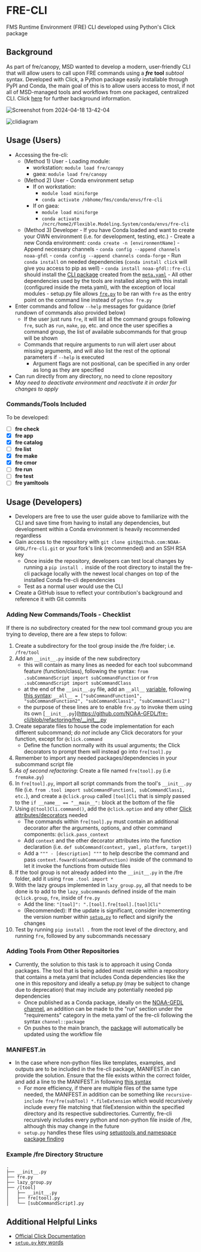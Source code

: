 # **FRE-CLI**

FMS Runtime Environment (FRE) CLI developed using Python's Click package

## **Background**

As part of fre/canopy, MSD wanted to develop a modern, user-friendly CLI that will allow users to call upon FRE commands using a **_fre_** **tool** _subtool_ syntax. Developed with Click, a Python package easily installable through PyPI and Conda, the main goal of this is to allow users access to most, if not all of MSD-managed tools and workflows from one packaged, centralized CLI. Click [here](https://docs.google.com/document/d/19Uc01IPuuIuMtOyAvxXj9Mn6Ivc5Ql6NZ-Q6I8YowRI/edit?usp=sharing) for further background information.

![Screenshot from 2024-04-18 13-42-04](https://github.com/NOAA-GFDL/fre-cli/assets/98476720/43c028a6-4e6a-42fe-8bec-008b6758ea9b)

![clidiagram](https://github.com/NOAA-GFDL/fre-cli/assets/98476720/04cd8ce1-dec8-457f-b8b7-544275e04f46)

## **Usage (Users)**

* Accessing the fre-cli:
    - (Method 1) User - Loading module:
        - workstation: `module load fre/canopy`
        - gaea: `module load fre/canopy`
    - (Method 2) User - Conda environment setup
        - If on workstation:
            - `module load miniforge`
            - `conda activate /nbhome/fms/conda/envs/fre-cli`
        - If on gaea:
            - `module load miniforge`
            - `conda activate /ncrc/home2/Flexible.Modeling.System/conda/envs/fre-cli`
    - (Method 3) Developer - If you have Conda loaded and want to create your OWN environment (i.e. for development, testing, etc.)
            - Create a new Conda environment: `conda create -n [environmentName]`
            - Append necessary channels
                - `conda config --append channels noaa-gfdl` 
                - `conda config --append channels conda-forge`
            - Run `conda install` on needed dependencies (`conda install click` will give you access to pip as well)
                - `conda install noaa-gfdl::fre-cli` should install the [CLI package](https://anaconda.org/NOAA-GFDL/fre-cli) created from the [`meta.yaml`](https://github.com/NOAA-GFDL/fre-cli/blob/refactoring/meta.yaml)
            - All other dependencies used by the tools are installed along with this install (configured inside the meta.yaml), with the exception of local modules
            - setup.py file allows [`fre.py`](https://github.com/NOAA-GFDL/fre-cli/blob/main/fre/fre.py) to be ran with `fre` as the entry point on the command line instead of `python fre.py`
* Enter commands and follow `--help` messages for guidance (brief rundown of commands also provided below)
    - If the user just runs `fre`, it will list all the command groups following `fre`, such as `run`, `make`, `pp`, etc. and once the user specifies a command group, the list of available subcommands for that group will be shown 
    - Commands that require arguments to run will alert user about missing arguments, and will also list the rest of the optional parameters if `--help` is executed
        - Argument flags are not positional, can be specified in any order as long as they are specified
* Can run directly from any directory, no need to clone repository
* *May need to deactivate environment and reactivate it in order for changes to apply*

### **Commands/Tools Included**

To be developed:
- [ ]  **fre check**
- [x]  **fre app**
- [x]  **fre catalog**
- [ ]  **fre list**
- [x]  **fre make**
- [x]  **fre cmor**
- [ ]  **fre run**
- [ ]  **fre test**
- [ ]  **fre yamltools**

## **Usage (Developers)**

* Developers are free to use the user guide above to familiarize with the CLI and save time from having to install any dependencies, but development within a Conda environment is heavily recommended regardless
* Gain access to the repository with `git clone git@github.com:NOAA-GFDL/fre-cli.git` or your fork's link (recommended) and an SSH RSA key
    - Once inside the repository, developers can test local changes by running a `pip install .` inside of the root directory to install the fre-cli package locally with the newest local changes on top of the installed Conda fre-cli dependencies
    - Test as a normal user would use the CLI
* Create a GitHub issue to reflect your contribution's background and reference it with Git commits

### **Adding New Commands/Tools - Checklist**

If there is *no* subdirectory created for the new tool command group you are trying to develop, there are a few steps to follow:

  1. Create a subdirectory for the tool group inside the /fre folder; i.e. `/fre/tool`
  2. Add an `__init__.py` inside of the new subdirectory
      - this will contain as many lines as needed for each tool subcommand feature (function/class), following the syntax: `from .subCommandScript import subCommandFunction` or `from .subCommandScript import subCommandClass`
      - at the end of the `__init__.py` file, add an `__all__` [variable](https://realpython.com/python-all-attribute/), following [this syntax](https://github.com/NOAA-GFDL/fre-cli/blob/refactoring/fre/pp/__init__.py): `__all__ = ["subCommandFunction1", "subCommandFunction2", "subCommandClass1", "subCommandClass2"]`
      - the purpose of these lines are to enable `fre.py` to invoke them using its own [`__init__.py`](https://github.com/NOAA-GFDL/fre-cli/blob/refactoring/fre/__init__.py
  3. Create separate files to house the code implementation for each different subcommand; *do not* include any Click decorators for your function, except for `@click.command`
      - Define the function normally with its usual arguments; the Click decorators to prompt them will instead go into `fre[tool].py`
  4. Remember to import any needed packages/dependencies in your subcommand script file
  5. _As of second refactoring_: Create a file named `fre[tool].py` (i.e `fremake.py`)
  6. In `fre[tool].py`, import all script commands from the tool's `__init__.py` file (i.e. `from .tool import subCommandFunction1, subCommandClass1, etc.`), and create a `@click.group` called `[tool]Cli` that is simply passed to the `if __name__ == "__main__":` block at the bottom of the file
  7. Using `@[tool]Cli.command()`, add the `@click.option` and any other [Click attributes/decorators](https://click.palletsprojects.com/en/8.1.x/api/#click.command) needed
      - The commands within `fre[tool].py` must contain an additional decorator after the arguments, options, and other command components: `@click.pass_context`
      - Add `context` and the other decorator attributes into the function declaration (i.e. `def subCommand(context, yaml, platform, target)`) 
      - Add a `""" - [description] """` to help describe the command and pass `context.foward(subCommandFunction)` inside of the command to let it invoke the functions from outside files
  8. If the tool group is not already added into the `__init__.py` in the /fre folder, add it using `from .tool import *`
  9. With the lazy groups implemented in `lazy_group.py`, all that needs to be done is to add to the `lazy_subcommands` defined inside of the main `@click.group`, `fre`, inside of `fre.py`
      - Add the line: `"[tool]": ".[tool].fre[tool].[tool]Cli"`
      - (Recommended): If the update is significant, consider incrementing the version number within [`setup.py`](https://github.com/NOAA-GFDL/fre-cli/blob/088ad363392b3bf187119d8970c22779d59aaed0/setup.py#L5) to reflect and signify the changes 
  10. Test by running `pip install .` from the root level of the directory, and running `fre`, followed by any subcommands necessary
 
### **Adding Tools From Other Repositories**

* Currently, the solution to this task is to approach it using Conda packages. The tool that is being added must reside within a repository that contains a meta.yaml that includes Conda dependencies like the one in this repository and ideally a setup.py (may be subject to change due to deprecation) that may include any potentially needed pip dependencies
    - Once published as a Conda package, ideally on the [NOAA-GFDL channel](https://anaconda.org/NOAA-GFDL), an addition can be made to the "run" section under the "requirements" category in the meta.yaml of the fre-cli following the syntax `channel::package`
    - On pushes to the main branch, the [package](https://anaconda.org/NOAA-GFDL/fre-cli) will automatically be updated using the workflow file
 
### **MANIFEST.in**

* In the case where non-python files like templates, examples, and outputs are to be included in the fre-cli package, MANIFEST.in can provide the solution. Ensure that the file exists within the correct folder, and add a line to the MANIFEST.in following [this syntax](https://setuptools.pypa.io/en/latest/userguide/miscellaneous.html)
    - For more efficiency, if there are multiple files of the same type needed, the MANIFEST.in addition can be something like `recursive-include fre/fre(subTool) *.fileExtension` which would recursively include every file matching that fileExtension within the specified directory and its respective subdirectories. Currently, fre-cli recursively includes every python and non-python file inside of /fre, although this may change in the future
    - `setup.py` handles these files using [setuptools and namespace package finding](https://setuptools.pypa.io/en/latest/userguide/package_discovery.html)

### **Example /fre Directory Structure**
```
.
├── __init__.py
├── fre.py
├── lazy_group.py
├── /[tool]
│   ├── __init__.py
│   ├── fre[tool].py
│   └── [subCommandScript].py
```

## **Additional Helpful Links**
* [Official Click Documentation](https://click.palletsprojects.com/en/8.1.x/api/)
* [`setup.py` key words](https://setuptools.pypa.io/en/latest/references/keywords.html)
